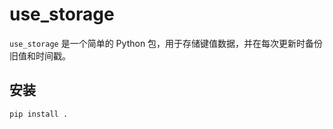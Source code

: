 # use_storage

`use_storage` 是一个简单的 Python 包，用于存储键值数据，并在每次更新时备份旧值和时间戳。

## 安装

```bash
pip install .
```

